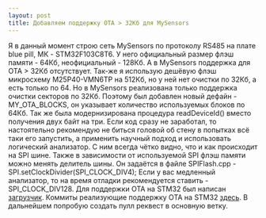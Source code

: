 ```yaml
---
layout: post
title: Добавляем поддержку OTA > 32Кб для MySensors
---
```


Я в данный момент строю сеть MySensors по протоколу RS485 на плате blue pill, МК - STM32F103C8T6.
У него официальный размер флэш памяти - 64Кб, неофициальный - 128Кб.
А в MySensors поддержка для OTA > 32Кб отсутствует. 
Так-же я использую дешёвую флэш микросхему M25P40-VMN6TP на 512Кб, 
но у ней нет очистки по 32Кб, а есть только по 64. 
Но в MySensors реализована только поддержка очистки секторов по 32Кб.
Поэтому был добавлен новый дефайн - MY_OTA_BLOCKS, он указывает количество
используемых блоков по 64Кб. Так же была модернизирована процедура readDeviceId()
вместо получения двух байт на три.
Если код сразу не заработал, то настоятельно рекомендую не биться головой об стену
в попытках всё таки его запустить, а применить научный подход и использовать логический анализатор.
С ним всегда чётко видно, что и как происходит на SPI шине. 
Также в зависимости от используемой SPI флэш памяти можно менять делитель шины.
Он задаётся в файле SPIFlash.cpp - SPI.setClockDivider(SPI_CLOCK_DIV4);
Если у вас медленный анализатор, то на время отладки рекомендуется ставить - SPI_CLOCK_DIV128.
Для поддержки OTA на STM32 был написан [загрузчик](https://github.com/mysensors-rus/STM32_Mysensors_bootloader).
Коммиты реализующие поддержку OTA на STM32 [здесь](https://github.com/mysensors-rus/MySensors).
В дальнейшем попробую создать пулл реквест в основную ветку.

